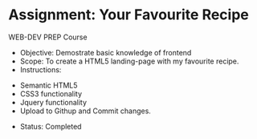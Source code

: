 # Assignment: Your Favourite Recipe
WEB-DEV PREP Course

* Objective: Demostrate basic knowledge of frontend
* Scope: To create a HTML5 landing-page with my favourite recipe. 
* Instructions: 
- Semantic HTML5
- CSS3 functionality 
- Jquery functionality
- Upload to Githup and Commit changes.

* Status: Completed

